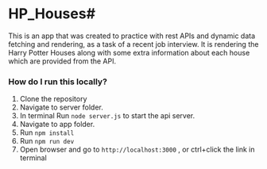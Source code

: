 # HP_Houses#

This is an app that was created to practice with rest APIs and dynamic data fetching and rendering, as a task of a recent job interview.
It is rendering the Harry Potter Houses along with some extra information about each house which are provided from the API.

### How do I run this locally?

1. Clone the repository
2. Navigate to server folder.
3. In terminal Run `node server.js` to start the api server.
4. Navigate to app folder.
5. Run `npm install`
6. Run `npm run dev`
7. Open browser and go to `http://localhost:3000` , or ctrl+click the link in terminal

